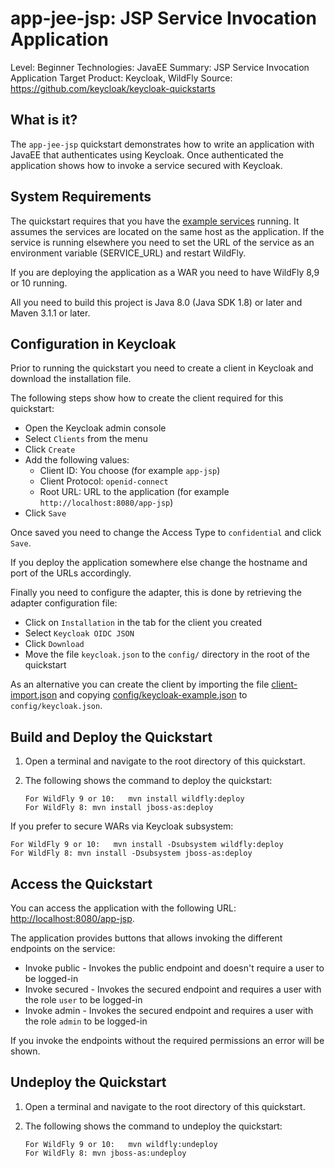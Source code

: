 app-jee-jsp: JSP Service Invocation Application
=================================================

Level: Beginner
Technologies: JavaEE
Summary: JSP Service Invocation Application
Target Product: Keycloak, WildFly
Source: <https://github.com/keycloak/keycloak-quickstarts>


What is it?
-----------

The `app-jee-jsp` quickstart demonstrates how to write an application with JavaEE that authenticates
using Keycloak. Once authenticated the application shows how to invoke a service secured with Keycloak.


System Requirements
-------------------

The quickstart requires that you have the [example services](../service-jee-jaxrs/README.md) running. It assumes the
services are located on the same host as the application. If the service is running elsewhere you need to set the URL
of the service as an environment variable (SERVICE_URL) and restart WildFly.

If you are deploying the application as a WAR you need to have WildFly 8,9 or 10 running.

All you need to build this project is Java 8.0 (Java SDK 1.8) or later and Maven 3.1.1 or later.


Configuration in Keycloak
-----------------------

Prior to running the quickstart you need to create a client in Keycloak and download the installation file.

The following steps show how to create the client required for this quickstart:

* Open the Keycloak admin console
* Select `Clients` from the menu
* Click `Create`
* Add the following values:
  * Client ID: You choose (for example `app-jsp`)
  * Client Protocol: `openid-connect`
  * Root URL: URL to the application (for example `http://localhost:8080/app-jsp`)
* Click `Save`

Once saved you need to change the Access Type to `confidential` and click `Save`.

If you deploy the application somewhere else change the hostname and port of the URLs accordingly.

Finally you need to configure the adapter, this is done by retrieving the adapter configuration file:

* Click on `Installation` in the tab for the client you created
* Select `Keycloak OIDC JSON`
* Click `Download`
* Move the file `keycloak.json` to the `config/` directory in the root of the quickstart

As an alternative you can create the client by importing the file [client-import.json](config/client-import.json) and
copying [config/keycloak-example.json](config/keycloak-example.json) to `config/keycloak.json`.

Build and Deploy the Quickstart
--------------------------------

1. Open a terminal and navigate to the root directory of this quickstart.
2. The following shows the command to deploy the quickstart:

   ````
   For WildFly 9 or 10:   mvn install wildfly:deploy
   For WildFly 8: mvn install jboss-as:deploy
   ````

If you prefer to secure WARs via Keycloak subsystem:

   ````
   For WildFly 9 or 10:   mvn install -Dsubsystem wildfly:deploy
   For WildFly 8: mvn install -Dsubsystem jboss-as:deploy
   ````

Access the Quickstart
----------------------

You can access the application with the following URL: <http://localhost:8080/app-jsp>.

The application provides buttons that allows invoking the different endpoints on the service:

* Invoke public - Invokes the public endpoint and doesn't require a user to be logged-in
* Invoke secured - Invokes the secured endpoint and requires a user with the role `user` to be logged-in
* Invoke admin - Invokes the secured endpoint and requires a user with the role `admin` to be logged-in

If you invoke the endpoints without the required permissions an error will be shown.


Undeploy the Quickstart
--------------------

1. Open a terminal and navigate to the root directory of this quickstart.

2. The following shows the command to undeploy the quickstart:

   ````
   For WildFly 9 or 10:   mvn wildfly:undeploy
   For WildFly 8: mvn jboss-as:undeploy
   ````
